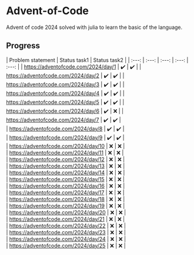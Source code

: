 # Advent-of-Code
Advent of code 2024 solved with julia to learn the basic of the language.

## Progress
| Problem statement | Status task1 | Status task2 | 
| :---: | :---: | :---: |  :---: |  :---: | 
| https://adventofcode.com/2024/day/1  | ✔️ | ✔️ | 
| https://adventofcode.com/2024/day/2  | ✔️ | ✔️ | 
| https://adventofcode.com/2024/day/3  | ✔️ | ✔️ | 
| https://adventofcode.com/2024/day/4  | ✔️ | ✔️ | 
| https://adventofcode.com/2024/day/5  | ✔️ | ✔️ | 
| https://adventofcode.com/2024/day/6  | ✔️ | ❌ | 
| https://adventofcode.com/2024/day/7  | ✔️ | ✔️ |  
| https://adventofcode.com/2024/day/8  | ✔️ | ✔️ |  
| https://adventofcode.com/2024/day/9  | ✔️ | ✔️ |  
| https://adventofcode.com/2024/day/10 | ❌ | ❌ |  
| https://adventofcode.com/2024/day/11 | ❌ | ❌ |  
| https://adventofcode.com/2024/day/12 | ❌ | ❌ |  
| https://adventofcode.com/2024/day/13 | ❌ | ❌ |  
| https://adventofcode.com/2024/day/14 | ❌ | ❌ |  
| https://adventofcode.com/2024/day/15 | ❌ | ❌ |  
| https://adventofcode.com/2024/day/16 | ❌ | ❌ |  
| https://adventofcode.com/2024/day/17 | ❌ | ❌ |  
| https://adventofcode.com/2024/day/18 | ❌ | ❌ |  
| https://adventofcode.com/2024/day/19 | ❌ | ❌ |  
| https://adventofcode.com/2024/day/20 | ❌ | ❌ |  
| https://adventofcode.com/2024/day/21 | ❌ | ❌ |  
| https://adventofcode.com/2024/day/22 | ❌ | ❌ |  
| https://adventofcode.com/2024/day/23 | ❌ | ❌ |  
| https://adventofcode.com/2024/day/24 | ❌ | ❌ |   
| https://adventofcode.com/2024/day/25 | ❌ | ❌ |   
